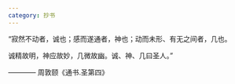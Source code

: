 ```yaml
---
category: 抄书
---
```


“寂然不动者，诚也；感而遂通者，神也；动而未形、有无之间者，几也。

诚精故明，神应故妙，几微故幽。诚、神、几曰圣人。”

———— 周敦颐《通书.圣第四》

